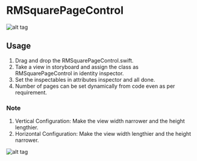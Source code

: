 # RMSquarePageControl

![alt tag](https://github.com/rupammitra/RMSquarePageControl/blob/master/Screenshots/RMSquarePageControl.gif)

## Usage

1. Drag and drop the RMSquarePageControl.swift.
2. Take a view in storyboard and assign the class as RMSquarePageControl in identity inspector.
3. Set the inspectables in attributes inspector and all done.
4. Number of pages can be set dynamically from code even as per requirement.

### Note

1. Vertical Configuration: Make the view width narrower and the height lengthier.
2. Horizontal Configuration: Make the view width lengthier and the height narrower.

![alt tag](https://github.com/rupammitra/RMSquarePageControl/blob/master/Screenshots/Inspectables.png)
